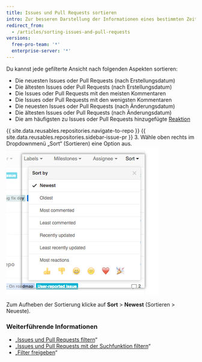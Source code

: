 ```yaml
---
title: Issues und Pull Requests sortieren
intro: Zur besseren Darstellung der Informationen eines bestimmten Zeitraums können gefilterter Ansichten sortiert werden.
redirect_from:
  - /articles/sorting-issues-and-pull-requests
versions:
  free-pro-team: '*'
  enterprise-server: '*'
---
```


Du kannst jede gefilterte Ansicht nach folgenden Aspekten sortieren:

* Die neuesten Issues oder Pull Requests (nach Erstellungsdatum)
* Die ältesten Issues oder Pull Requests (nach Erstellungsdatum)
* Die Issues oder Pull Requests mit den meisten Kommentaren
* Die Issues oder Pull Requests mit den wenigsten Kommentaren
* Die neuesten Issues oder Pull Requests (nach Änderungsdatum)
* Die ältesten Issues oder Pull Requests (nach Änderungsdatum)
* Die am häufigsten zu Issues oder Pull Requests hinzugefügte [Reaktion](/articles/about-conversations-on-github#reacting-to-ideas-in-comments)

{{ site.data.reusables.repositories.navigate-to-repo }}
{{ site.data.reusables.repositories.sidebar-issue-pr }}
3. Wähle oben rechts im Dropdownmenü „Sort“ (Sortieren) eine Option aus. ![Verwenden des Dropdownmenüs „Sort“ (Sortieren)](/assets/images/help/issues/issues_sort_dropdown.png)

Zum Aufheben der Sortierung klicke auf **Sort** > **Newest** (Sortieren > Neueste).

### Weiterführende Informationen

* „[Issues und Pull Requests filtern](/articles/filtering-issues-and-pull-requests)“
* „[Issues und Pull Requests mit der Suchfunktion filtern](/articles/using-search-to-filter-issues-and-pull-requests)“
* „[Filter freigeben](/articles/sharing-filters)“
